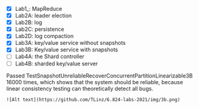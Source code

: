 - [x]  Lab1_: MapReduce
- [x]  Lab2A: leader election
- [x]  Lab2B: log
- [x]  Lab2C: persistence
- [x]  Lab2D: log compaction
- [x]  Lab3A: key/value service without snapshots
- [x]  Lab3B: Key/value service with snapshots
- [ ]  Lab4A: the Shard controller
- [ ]  Lab4B: sharded key/value server

Passed TestSnapshotUnreliableRecoverConcurrentPartitionLinearizable3B 16000 times, which shows that the system should be reliable, because linear consistency testing can theoretically detect all bugs.

```
![Alt text](https://github.com/TLinz/6.824-labs-2021/img/3b.png)
```
